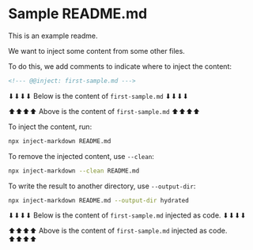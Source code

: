 # Sample README.md

This is an example readme.

We want to inject some content from some other files.

To do this, we add comments to indicate where to inject the content:

```markdown
<!--- @@inject: first-sample.md --->
```

⬇︎⬇︎⬇︎⬇︎ Below is the content of `first-sample.md` ⬇︎⬇︎⬇︎⬇︎

<!--- @@inject: first-sample.md --->

⬆︎⬆︎⬆︎⬆︎ Above is the content of `first-sample.md` ⬆︎⬆︎⬆︎⬆︎

To inject the content, run:

```sh
npx inject-markdown README.md
```

To remove the injected content, use `--clean`:

```sh
npx inject-markdown --clean README.md
```

To write the result to another directory, use `--output-dir`:

```sh
npx inject-markdown README.md --output-dir hydrated
```

⬇︎⬇︎⬇︎⬇︎ Below is the content of `first-sample.md` injected as code. ⬇︎⬇︎⬇︎⬇︎

<!--- @@inject-code: first-sample.md --->

⬆︎⬆︎⬆︎⬆︎ Above is the content of `first-sample.md` injected as code. ⬆︎⬆︎⬆︎⬆︎
